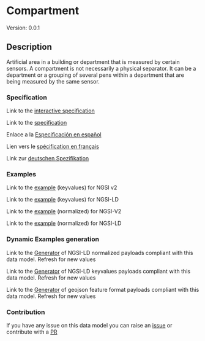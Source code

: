 # Compartment
Version: 0.0.1

## Description 

Artificial area in a building or department that is measured by certain sensors. A compartment is not necessarily a physical separator. It can be a department or a grouping of several pens within a department that are being measured by the same sensor.
### Specification

Link to the [interactive specification](https://swagger.lab.fiware.org/?url=https://github.com/smart-data-models/dataModel.Agrifood/blob/master/Compartment/swagger.yaml)

Link to the [specification](https://github.com/smart-data-models/dataModel.Agrifood/blob/master/Compartment/doc/spec.md)

Enlace a la [Especificación en español](https://github.com/smart-data-models/dataModel.Agrifood/blob/master/Compartment/doc/spec_ES.md)

Lien vers le [spécification en français](https://github.com/smart-data-models/dataModel.Agrifood/blob/master/Compartment/doc/spec_FR.md)

Link zur [deutschen Spezifikation](https://github.com/smart-data-models/dataModel.Agrifood/blob/master/Compartment/doc/spec_DE.md)
### Examples

Link to the [example](https://github.com/smart-data-models/dataModel.Agrifood/blob/master/Compartment/examples/example.json) (keyvalues) for NGSI v2

Link to the [example](https://github.com/smart-data-models/dataModel.Agrifood/blob/master/Compartment/examples/example.jsonld) (keyvalues) for NGSI-LD

Link to the [example](https://github.com/smart-data-models/dataModel.Agrifood/blob/master/Compartment/examples/example-normalized.json) (normalized) for NGSI-V2

Link to the [example](https://github.com/smart-data-models/dataModel.Agrifood/blob/master/Compartment/examples/example-normalized.jsonld) (normalized) for NGSI-LD
### Dynamic Examples generation

Link to the [Generator](https://smartdatamodels.org/extra/ngsi-ld_generator.php?schemaUrl=https://raw.githubusercontent.com/smart-data-models/dataModel.Agrifood/master/Compartment/schema.json&email=info@smartdatamodels.org) of NGSI-LD normalized payloads compliant with this data model. Refresh for new values

Link to the [Generator](https://smartdatamodels.org/extra/ngsi-ld_generator_keyvalues.php?schemaUrl=https://raw.githubusercontent.com/smart-data-models/dataModel.Agrifood/master/Compartment/schema.json&email=info@smartdatamodels.org) of NGSI-LD keyvalues payloads compliant with this data model. Refresh for new values

Link to the [Generator](https://smartdatamodels.org/extra/geojson_features_generator_v1.0.php?schemaUrl=https://raw.githubusercontent.com/smart-data-models/dataModel.Agrifood/master/Compartment/schema.json&email=info@smartdatamodels.org) of geojson feature format payloads compliant with this data model. Refresh for new values
### Contribution

 If you have any issue on this data model you can raise an [issue](https://github.com/smart-data-models/dataModel.Agrifood/issues)  or contribute with a [PR](https://github.com/smart-data-models/dataModel.Agrifood/pulls)